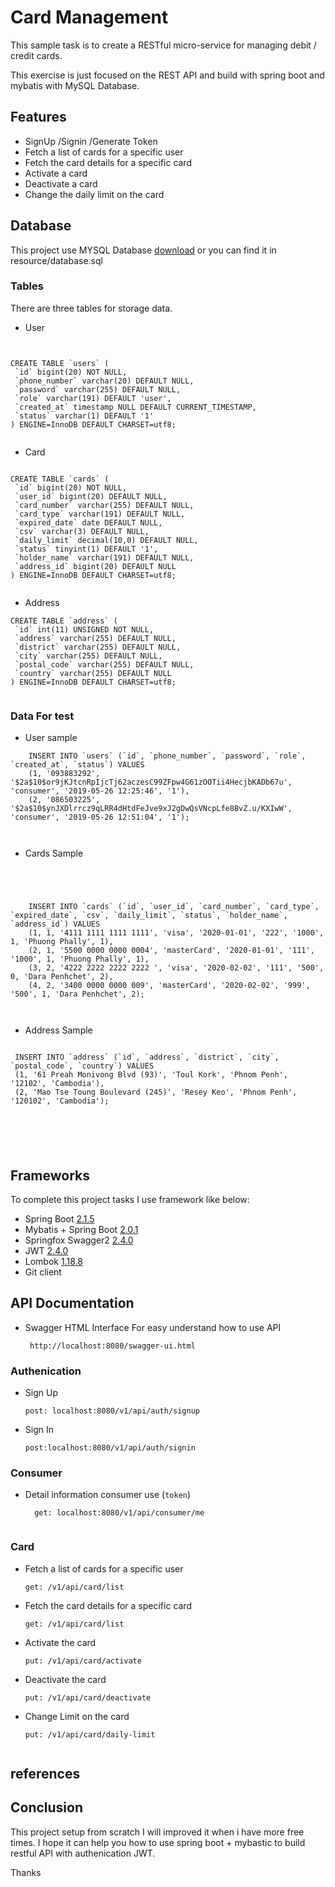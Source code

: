 # Card Management

This sample   task is to create a RESTful micro-service for managing debit / credit cards.

This exercise is just focused on the REST API and build with spring boot and mybatis with MySQL Database.

 
## Features

* SignUp /Signin /Generate Token 
* Fetch a list of cards for a specific user
* Fetch the card details for a specific card
* Activate a card
* Deactivate a card 
* Change the daily limit on the card



## Database

This project use MYSQL Database  [download]() or you can find it in resource/database.sql

### Tables 
 There are three tables for storage data.
 
 * User  
 
 ```


CREATE TABLE `users` (
  `id` bigint(20) NOT NULL,
  `phone_number` varchar(20) DEFAULT NULL,
  `password` varchar(255) DEFAULT NULL,
  `role` varchar(191) DEFAULT 'user',
  `created_at` timestamp NULL DEFAULT CURRENT_TIMESTAMP,
  `status` varchar(1) DEFAULT '1'
) ENGINE=InnoDB DEFAULT CHARSET=utf8;


 ```
  
 
 * Card  
 
 ```

CREATE TABLE `cards` (
  `id` bigint(20) NOT NULL,
  `user_id` bigint(20) DEFAULT NULL,
  `card_number` varchar(255) DEFAULT NULL,
  `card_type` varchar(191) DEFAULT NULL,
  `expired_date` date DEFAULT NULL,
  `csv` varchar(3) DEFAULT NULL,
  `daily_limit` decimal(10,0) DEFAULT NULL,
  `status` tinyint(1) DEFAULT '1',
  `holder_name` varchar(191) DEFAULT NULL,
  `address_id` bigint(20) DEFAULT NULL
) ENGINE=InnoDB DEFAULT CHARSET=utf8;


 ```
 
 * Address
 
 ```
CREATE TABLE `address` (
  `id` int(11) UNSIGNED NOT NULL,
  `address` varchar(255) DEFAULT NULL,
  `district` varchar(255) DEFAULT NULL,
  `city` varchar(255) DEFAULT NULL,
  `postal_code` varchar(255) DEFAULT NULL,
  `country` varchar(255) DEFAULT NULL
) ENGINE=InnoDB DEFAULT CHARSET=utf8;


 ```
 
 
### Data For test 

* User sample 

```` 
    INSERT INTO `users` (`id`, `phone_number`, `password`, `role`, `created_at`, `status`) VALUES
    (1, '093883292', '$2a$10$or9jKJtcnRpIjcTj62aczesC99ZFpw4G61zOOTii4HecjbKADb67u', 'consumer', '2019-05-26 12:25:46', '1'),
    (2, '086503225', '$2a$10$ynJXDlrrcz9qLRR4dHtdFeJve9xJ2gDwQsVNcpLfe8BvZ.u/KXIwW', 'consumer', '2019-05-26 12:51:04', '1');

    
````

* Cards Sample 

```` 
    
    
    
    
    INSERT INTO `cards` (`id`, `user_id`, `card_number`, `card_type`, `expired_date`, `csv`, `daily_limit`, `status`, `holder_name`, `address_id`) VALUES
    (1, 1, '4111 1111 1111 1111', 'visa', '2020-01-01', '222', '1000', 1, 'Phuong Phally', 1),
    (2, 1, '5500 0000 0000 0004', 'masterCard', '2020-01-01', '111', '1000', 1, 'Phuong Phally', 1),
    (3, 2, '4222 2222 2222 2222 ', 'visa', '2020-02-02', '111', '500', 0, 'Dara Penhchet', 2),
    (4, 2, '3400 0000 0000 009', 'masterCard', '2020-02-02', '999', '500', 1, 'Dara Penhchet', 2);
    
    

````

* Address Sample 


```
 
 INSERT INTO `address` (`id`, `address`, `district`, `city`, `postal_code`, `country`) VALUES
 (1, '61 Preah Monivong Blvd (93)', 'Toul Kork', 'Phnom Penh', '12102', 'Cambodia'),
 (2, 'Mao Tse Toung Boulevard (245)', 'Resey Keo', 'Phnom Penh', '120102', 'Cambodia');

 
 
 
 
 ```




## Frameworks 

To complete this  project tasks I use framework like below:   

* Spring Boot [2.1.5](https://spring.io/projects/spring-boot)
* Mybatis + Spring Boot    [2.0.1](http://www.mybatis.org/spring-boot-starter/) 
* Springfox Swagger2  [2.4.0](https://springfox.github.io/springfox/docs/current/)
* JWT   [2.4.0](https://github.com/jwtk/jjwt)
* Lombok   [1.18.8](https://projectlombok.org/features/all)
* Git client



## API Documentation 

* Swagger HTML Interface For easy understand how to use API
    ```
     http://localhost:8080/swagger-ui.html
    ```


### Authenication 

* Sign Up

    ```
    post: localhost:8080/v1/api/auth/signup
    ```

* Sign In

    ```
    post:localhost:8080/v1/api/auth/signin
    ```




### Consumer 

* Detail information consumer use (````token````)

  ```
    get: localhost:8080/v1/api/consumer/me
    
  ```


### Card 


* Fetch a list of cards for a specific user

    ```
    get: /v1/api/card/list
    
* Fetch the card details for a specific card

    ```
    get: /v1/api/card/list
    
    ```

* Activate the card
        
    ```
    put: /v1/api/card/activate
    
    ```
    
* Deactivate the card

    ```
    put: /v1/api/card/deactivate
    
    ```
    
* Change Limit on the card

    ```
    put: /v1/api/card/daily-limit
     
    ```
    
    








## references



## Conclusion  

This project setup from scratch I will improved it when i have more free times. I hope it can help you how to use spring boot + mybastic to build restful API with authenication JWT.


Thanks   

